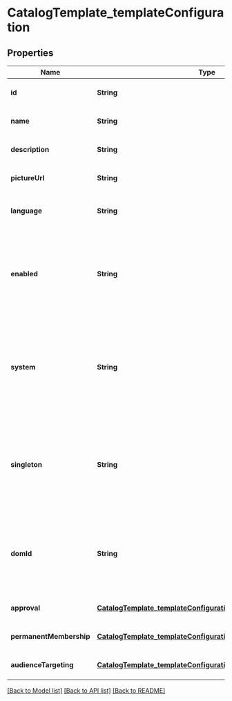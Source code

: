 # CatalogTemplate_templateConfiguration
## Properties

| Name | Type | Description | Notes |
|------------ | ------------- | ------------- | -------------|
| **id** | **String** | Template ID. | [optional] [default to null] |
| **name** | **String** | Template Name. | [optional] [default to null] |
| **description** | **String** | Template Description. | [optional] [default to null] |
| **pictureUrl** | **String** | Template Picture URL. | [optional] [default to null] |
| **language** | **String** | Template Language (e.g. &#39;en-US&#39;). | [optional] [default to null] |
| **enabled** | **String** | Defines if the template is enabled or not, and therefore available for end-users or not. | [optional] [default to null] |
| **system** | **String** | Defines if the template should be considered as &#39;system&#39;, and therefore could not be deleted, exported... | [optional] [default to null] |
| **singleton** | **String** | Defines if the template should restrict the number of associated teams created from itself to one. | [optional] [default to null] |
| **domId** | **String** | Unique identifier that could be used safely client-side to identify an HTML tag. | [optional] [default to null] |
| **approval** | [**CatalogTemplate_templateConfiguration_approval**](CatalogTemplate_templateConfiguration_approval.md) |  | [optional] [default to null] |
| **permanentMembership** | [**CatalogTemplate_templateConfiguration_permanentMembership**](CatalogTemplate_templateConfiguration_permanentMembership.md) |  | [optional] [default to null] |
| **audienceTargeting** | [**CatalogTemplate_templateConfiguration_audienceTargeting**](CatalogTemplate_templateConfiguration_audienceTargeting.md) |  | [optional] [default to null] |

[[Back to Model list]](../README.md#documentation-for-models) [[Back to API list]](../README.md#documentation-for-api-endpoints) [[Back to README]](../README.md)

